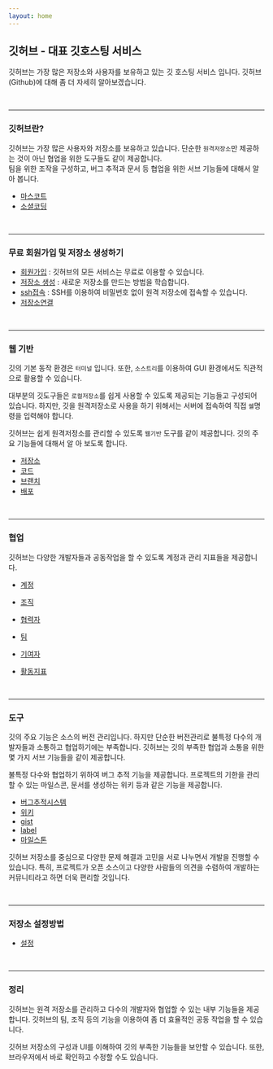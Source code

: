 ```yaml
---
layout: home
---
```

## 깃허브 - 대표 깃호스팅 서비스
깃허브는 가장 많은 저장소와 사용자를 보유하고 있는 깃 호스팅 서비스 입니다. 
깃허브(Github)에 대해 좀 더 자세히 알아보겠습니다.  

<br>
<hr>

### 깃허브란?
깃허브는 가장 많은 사용자와 저장소를 보유하고 있습니다. 단순한 `원격저장소`만 제공하는 것이 아닌 협업을 위한 도구들도 같이 제공합니다.  
팀을 위한 조작을 구성하고, 버그 추적과 문서 등 협업을 위한 서브 기능들에 대해서 알아 봅니다.  

* [마스코트](about)
* [소셜코딩](about)

<br>
<hr>

### 무료 회원가입 및 저장소 생성하기
* [회원가입](regist) : 깃허브의 모든 서비스는 무료로 이용할 수 있습니다.
* [저장소 생성](create) : 새로운 저장소를 만드는 방법을 학습합니다.
* [ssh접속](ssh) : SSH를 이용하여 비밀번호 없이 원격 저장소에 접속할 수 있습니다.
* [저장소연결](remote)

<br>
<hr>

### 웹 기반
깃의 기본 동작 환경은 `터미널` 입니다. 또한, `소스트리`를 이용하여 GUI 환경에서도 직관적으로 활용할 수 있습니다.  

대부분의 깃도구들은 `로컬저장소`를 쉽게 사용할 수 있도록 제공되는 기능들고 구성되어 있습니다. 
하지만, 깃을 원격저장소로 사용을 하기 위해서는 서버에 접속하여 직접 `쉘`명령을 입력해야 합니다.  

깃허브는 쉽게 원격저정소를 관리할 수 있도록 `웹기반` 도구를 같이 제공합니다. 깃의 주요 기능들에 대해서 알 아 보도록 합니다.  

* [저장소](repository)
* [코드](code)
* [브랜치](branch)
* [배포](release)

<br>
<hr>

### 협업
깃허브는 다양한 개발자들과 공동작업을 할 수 있도록 계정과 관리 지표들을 제공합니다.  
* [계정](account)
* [조직](organization)

* [협력자](collaborators)
* [팀](team)

* [기여자](contributor)
* [활동지표](insights)

<br>
<hr>

### 도구
깃의 주요 기능은 소스의 버전 관리입니다. 하지만 단순한 버전관리로 불특정 다수의 개발자들과 소통하고 협업하기에는 부족합니다. 
깃허브는 깃의 부족한 협업과 소통을 위한 몇 가지 서브 기능들을 같이 제공합니다.  

불특정 다수와 협업하기 위하여 버그 추적 기능을 제공합니다. 프로젝트의 기한을 관리할 수 있는 마일스콘, 문서를 생성하는 위키 등과 같은 기능을 제공합니다.  

* [버그추적시스템](bts)
* [위키](wiki)
* [gist](gist)
* [label](label)
* [마일스톤](milestones)

깃허브 저장소를 중심으로 다양한 문제 해결과 고민을 서로 나누면서 개발을 진행할 수 있습니다. 특히, 프로젝트가 오픈 소스이고 다양한 사람들의 의견을 수렴하여 개발하는 커뮤니티라고 하면 더욱 편리할 것입니다.  

<br>
<hr>

### 저장소 설정방법
* [설정](setting)

<br>
<hr>

### 정리
깃허브는 원격 저장소를 관리하고 다수의 개발자와 협업할 수 있는 내부 기능들을 제공합니다. 
깃허브의 팀, 조직 등의 기능을 이용하여 좀 더 효율적인 공동 작업을 할 수 있습니다.  

깃허브 저장소의 구성과 UI를 이해하여 깃의 부족한 기능들을 보안할 수 있습니다. 
또한, 브라우저에서 바로 확인하고 수정할 수도 있습니다.  

<br><br><br>
